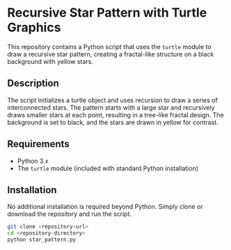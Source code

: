 # Recursive Star Pattern with Turtle Graphics

This repository contains a Python script that uses the `turtle` module to draw a recursive star pattern, creating a fractal-like structure on a black background with yellow stars.

## Description
The script initializes a turtle object and uses recursion to draw a series of interconnected stars. The pattern starts with a large star and recursively draws smaller stars at each point, resulting in a tree-like fractal design. The background is set to black, and the stars are drawn in yellow for contrast.

## Requirements
- Python 3.x
- The `turtle` module (included with standard Python installation)

## Installation
No additional installation is required beyond Python. Simply clone or download the repository and run the script.

```bash
git clone <repository-url>
cd <repository-directory>
python star_pattern.py
